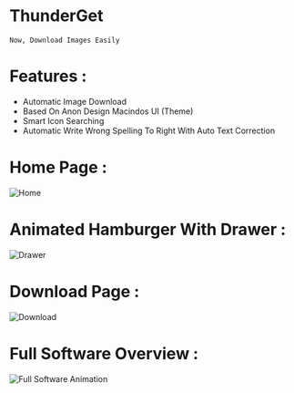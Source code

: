 # ThunderGet
`Now, Download Images Easily`   

# Features :  
* Automatic Image Download  
* Based On Anon Design Macindos UI (Theme)
* Smart Icon Searching  
* Automatic Write Wrong Spelling To Right With Auto Text Correction

# Home Page : 
![Home](https://github.com/anongrp/ThunderGet/blob/master/Screenshot/Untitled-1.png)    

# Animated Hamburger With Drawer : 
![Drawer](https://github.com/anongrp/ThunderGet/blob/master/Screenshot/Untitled-2.png)  

# Download Page : 
![Download](https://github.com/anongrp/ThunderGet/blob/master/Screenshot/Untitled-5.png)  



# Full Software Overview :  
![Full Software Animation](https://raw.githubusercontent.com/anongrp/ThunderGet/master/Screenshot/Untitled-4.gif)
